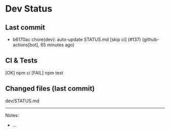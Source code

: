 # Dev Status

## Last commit
- b6170ac chore(dev): auto-update STATUS.md [skip ci] (#137) (github-actions[bot], 65 minutes ago)
## CI & Tests
[OK] npm ci
[FAIL] npm test

## Changed files (last commit)
dev/STATUS.md

---
Notes:
- ...
